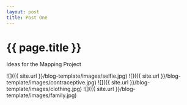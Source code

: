 ```yaml
---
layout: post
title: Post One
---
```


{{ page.title }}
================

<p class="meta">

Ideas for the Mapping Project

![]({{ site.url }}/blog-template/images/selfie.jpg)
![]({{ site.url }}/blog-template/images/contraceptive.jpg)
![]({{ site.url }}/blog-template/images/clothing.jpg)
![]({{ site.url }}/blog-template/images/family.jpg)

